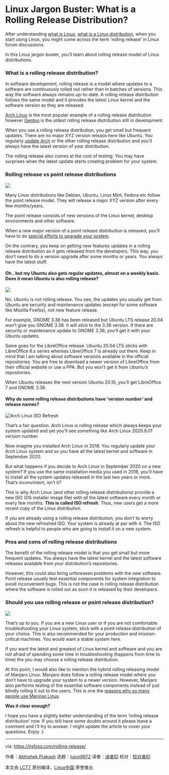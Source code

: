 [#]: collector: (lujun9972)
[#]: translator: ( )
[#]: reviewer: ( )
[#]: publisher: ( )
[#]: url: ( )
[#]: subject: (Linux Jargon Buster: What is a Rolling Release Distribution?)
[#]: via: (https://itsfoss.com/rolling-release/)
[#]: author: (Abhishek Prakash https://itsfoss.com/author/abhishek/)

Linux Jargon Buster: What is a Rolling Release Distribution?
======

After understanding [what is Linux][1], [what is a Linux distribution][2], when you start using Linux, you might come across the term ‘rolling release’ in Linux forum discussions.

In this Linux jargon buster, you’ll learn about rolling release model of Linux distributions.

### What is a rolling release distribution?

In software development, rolling release is a model where updates to a software are continuously rolled out rather than in batches of versions. This way the software always remains up-to-date. A rolling release distribution follows the same model and it provides the latest Linux kernel and the software version as they are released.

[Arch Linux][3] is the most popular example of a rolling release distribution however [Gentoo][4] is the oldest rolling release distribution still in development.

When you use a rolling release distribution, you get small but frequent updates. There are no major XYZ version release here like Ubuntu. You regularly [update Arch][5] or the other rolling release distribution and you’ll always have the latest version of your distribution.

The rolling release also comes at the cost of testing. You may have surprises when the latest update starts creating problem for your system.

### Rolling release vs point release distributions

![][6]

Many Linux distributions like Debian, Ubuntu, Linux Mint, Fedora etc follow the point release model. They will release a major XYZ version after every few months/years.

The point release consists of new versions of the Linux kernel, desktop environments and other software.

When a new major version of a point release distribution is released, you’ll have to do [special efforts to upgrade your system][7].

On the contrary, you keep on getting new features updates in a rolling release distribution as it gets released from the developers. This way, you don’t need to do a version upgrade after some months or years. You always have the latest stuff.

#### Oh.. but my Ubuntu also gets regular updates, almost on a weekly basis. Does it mean Ubuntu is also rolling release?

![][8]

No. Ubuntu is not rolling release. You see, the updates you usually get from Ubuntu are security and maintenance updates (except for some software like Mozilla Firefox), not new feature release.

For example, GNOME 3.38 has been released but Ubuntu LTS release 20.04 won’t give you GNOME 3.38. It will stick to the 3.36 version. If there are security or maintenance update to GNOME 3.36, you’ll get it with your Ubuntu updates.

Same goes for the LibreOffice release. Ubuntu 20.04 LTS sticks with LibreOffice 6.x series whereas LibreOffice 7 is already out there. Keep in mind that I am talking about software versions available in the official repositories. You are free to download a newer version of LibreOffice from their official website or use a PPA. But you won’t get it from Ubuntu’s repositories.

When Ubuntu releases the next version Ubuntu 20.10, you’ll get LibreOffice 7 and GNOME 3.38.

#### Why do some rolling release distributions have ‘version number’ and release names?

![Arch Linux ISO Refresh][9]

That’s a fair question. Arch Linux is rolling release which always keeps your system updated and yet you’ll see something like Arch Linux 2020.9.01 version number.

Now imagine you installed Arch Linux in 2018. You regularly update your Arch Linux system and so you have all the latest kernel and software in September 2020.

But what happens if you decide to Arch Linux in September 2020 on a new system? If you use the same installation media you used in 2018, you’ll have to install all the system updates released in the last two years or more. That’s inconvinient, isn’t it?

This is why Arch Linux (and other rolling release distributions) provide a new ISO (OS installer image file) with all the latest software every month or every few months. **This is called ISO refresh**. Thus, new users get a more recent copy of the Linux distribution.

If you are already using a rolling release distribution, you don’t to worry about the new refreshed ISO. Your system is already at par with it. The ISO refresh is helpful to people who are going to install it on a new system.

### Pros and cons of rolling release distributions

The benefit of the rolling release model is that you get small but more frequent updates. You always have the latest kernel and the latest software releases available from your distribution’s repositories.

However, this could also bring unforeseen problems with the new software. Point release usually test essential components for system integration to avoid inconvenient bugs. This is not the case in rolling release distribution where the software is rolled out as soon it is released by their developers.

### Should you use rolling release or point release distribution?

![][10]

That’s up to you. If you are a new Linux user or if you are not comfortable troubleshooting your Linux system, stick with a point release distribution of your choice. This is also recommended for your production and mission-critical machines. You would want a stable system here.

If you want the latest and greatest of Linux kernel and software and you are not afraid of spending some time in troubleshooting (happens from time to time) the you may choose a rolling release distribution.

At this point, I would also like to mention the hybrid rolling releasing model of Manjaro Linux. Manjaro does follow a rolling release model where you don’t have to upgrade your system to a newer version. However, Manjaro also performs testing of the essential software components instead of just blindly rolling it out to the users. This is one the [reasons why so many people use Manjrao Linux][11].

**Was it clear enough?**

I hope you have a slightly better understanding of the term ‘rolling release distribution’ now. If you still have some doubts around it please leave a comment and I’ll try to answer. I might update the article to cover your questions. Enjoy :)

--------------------------------------------------------------------------------

via: https://itsfoss.com/rolling-release/

作者：[Abhishek Prakash][a]
选题：[lujun9972][b]
译者：[译者ID](https://github.com/译者ID)
校对：[校对者ID](https://github.com/校对者ID)

本文由 [LCTT](https://github.com/LCTT/TranslateProject) 原创编译，[Linux中国](https://linux.cn/) 荣誉推出

[a]: https://itsfoss.com/author/abhishek/
[b]: https://github.com/lujun9972
[1]: https://itsfoss.com/what-is-linux/
[2]: https://itsfoss.com/what-is-linux-distribution/
[3]: https://www.archlinux.org/
[4]: https://www.gentoo.org/
[5]: https://itsfoss.com/update-arch-linux/
[6]: https://i1.wp.com/itsfoss.com/wp-content/uploads/2020/09/what-is-rolling-release-distribution.png?resize=800%2C450&ssl=1
[7]: https://itsfoss.com/upgrade-ubuntu-version/
[8]: https://i2.wp.com/itsfoss.com/wp-content/uploads/2020/04/updates-available-ubuntu.png?resize=800%2C433&ssl=1
[9]: https://i1.wp.com/itsfoss.com/wp-content/uploads/2020/09/arch-linux-iso-refresh.png?resize=799%2C388&ssl=1
[10]: https://i0.wp.com/itsfoss.com/wp-content/uploads/2020/09/rolling-vs-point-release-distribution.png?resize=800%2C350&ssl=1
[11]: https://itsfoss.com/why-use-manjaro-linux/
